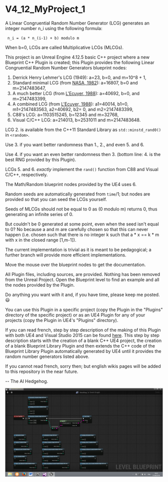 # V4_12_MyProject_1

A Linear Congruential Random Number Generator (LCG) generates an integer number n_i using the following formula:

     n_i = (a * n_(i-1) + b) modulo m

When b=0, LCGs are called Multiplicative LCGs (MLCGs).

This project is an Unreal Engine 4.12.5 basic C++ project where a new Blueprint C++ Plugin is created; this Plugin
provides the following Linear Congruential Random Number Generators blueprint nodes:

1. Derrick Henry Lehmer's LCG (1949): a=23, b=0, and m=10^8 + 1,
2. Standard minimal LCG (from [NASA, 1982](http://ntrs.nasa.gov/search.jsp?R=19830007824&hterms=Nasa+Technical+Paper+2105&qs=N%3D0%26Ntk%3DAll%26Ntx%3Dmode%2Bmatchallany%26Ntt%3DNasa%2BTechnical%2BPaper%2B2105)): a=16807, b=0 and m=2147483647,
3. A much better LCG (from [L'Ecuyer, 1988](http://dl.acm.org/citation.cfm?doid=62959.62969)): a=40692, b=0, and m=2147483399,
4. A combined LCG (from [L'Ecuyer, 1988](http://dl.acm.org/citation.cfm?doid=62959.62969)): a1=40014, b1=0, m1=2147483563, a2=40692, b2= 0, and m2=2147483399,
5. C88's LCG: a=1103515245, b=12345 and m=32768,
6. Visual C/C++ LCG: a=214013, b=2531011 and m=2147483648.

LCG 2. is available from the C++11 Standard Library as `std::minstd_rand0()` in `<random>`.

Use 3. if you want better randomness than 1., 2., and even 5. and 6.

Use 4. if you want an even better randomness then 3. (bottom line: 4. is the best RNG provided by this Plugin).

LCGs 5. and 6. _exactly_ implement the `rand()` function from C88 and Visual C/C++, respectively.

The Math/Random blueprint nodes provided by the UE4 uses 6.

Random seeds are automatically generated from `time`/1; but nodes are provided so that you can seed the LCGs yourself.

Seeds of MLCGs should not be equal to 0 as (0 modulo m) returns 0, thus generating an infinite series of 0.

But couldn't be 0 generated at some point, even when the seed isn't equal to 0? No because a and m are carefully chosen so that this can never happen (i.e. chosen such that there is no integer k such that a * x == k * m with x in the closed range [1,m-1]).

The current implementation is trivial as it is meant to be pedagogical; a further branch will provide more efficient implementations.

Move the mouse over the blueprint nodes to get the documentation.

All Plugin files, including sources, are provided. Nothing has been removed from the Unreal Project. Open the Blueprint level to find an example and all the nodes provided by the Plugin.

Do anything you want with it and, if you have time, please keep me posted. :smiley:

You can use this Plugin in a specific project (copy the Plugin in the "Plugins" directory of the specific project) or as an UE4 Plugin for any of your projects (copy the Plugin in UE4's "Plugins" directory).

If you can read french, step by step description of the making of this Plugin with both UE4 and Visual Studio 2015 can be found [here](https://github.com/PCfVW/V4_12_MyProject_1/blob/master/%C3%89tapes%20du%20Projet%20Cr%C3%A9ation%20d'un%20Plugin%20pour%20l'Unreal%20Engine%204.12.5%20(4).pdf). This step by step description starts with the creation of a blank C++ UE4 project, the creation of a blank Blueprint Library Plugin and then extends the C++ code of the Blueprint Library Plugin automatically generated by UE4 until it provides the random number generators listed above.

If you cannot read french, sorry then; but english wikis pages will be added to this repository in the near future.

-- The AI Hedgehog.

![Img](https://github.com/PCfVW/V4_12_MyProject_1/blob/master/Capture%20d%E2%80%99%C3%A9cran%20(125).png)
